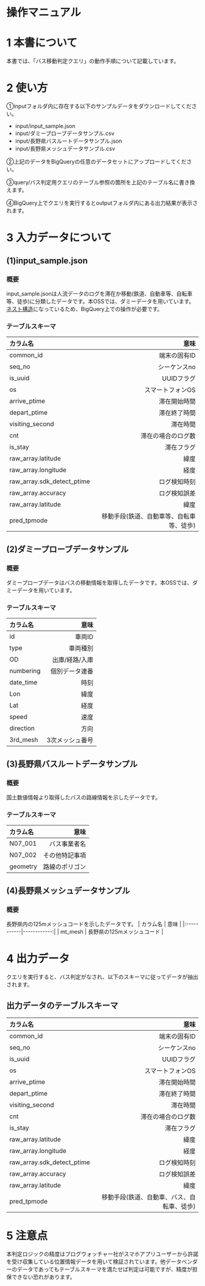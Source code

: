 # 操作マニュアル

# 1 本書について

本書では、「バス移動判定クエリ」の動作手順について記載しています。

# 2 使い方
①inputフォルダ内に存在する以下のサンプルデータをダウンロードしてください。<br>
- input/input_sample.json<br>
- input/ダミープローブデータサンプル.csv<br>
- input/長野県バスルートデータサンプル.json<br>
- input/長野県メッシュデータサンプル.csv<br>

②上記のデータをBigQueryの任意のデータセットにアップロードしてください。<br>

③query/バス判定用クエリのテーブル参照の箇所を上記のテーブル名に書き換えます。<br>

④BigQuery上でクエリを実行するとoutputフォルダ内にある出力結果が表示されます。<br>

# 3 入力データについて
## (1)input_sample.json
### 概要
input_sample.jsonは人流データのログを滞在か移動(鉄道、自動車等、自転車等、徒歩)に分類したデータです。本OSSでは、ダミーデータを用いています。<br>
[ネスト構造](https://cloud.google.com/bigquery/docs/best-practices-performance-nested?hl=ja)になっているため、BigQuery上での操作が必要です。

### テーブルスキーマ
| カラム名 | 意味 |
|:-----------|------------:|
| common_id                  | 端末の固有ID                           |
| seq_no                     | シーケンスno                           |
| is_uuid                    | UUIDフラグ                            |
| os                         | スマートフォンOS                        |
| arrive_ptime               | 滞在開始時間                           |
| depart_ptime               | 滞在終了時間                           |
| visiting_second            | 滞在時間                              |  
| cnt                        | 滞在の場合のログ数                      | 
| is_stay                    | 滞在フラグ                             | 
| raw_array.latitude         | 緯度                                  |
| raw_array.longitude        | 経度                                  |  
| raw_array.sdk_detect_ptime | ログ検知時刻                           | 
| raw_array.accuracy         | ログ検知誤差                           | 
| raw_array.latitude         | 緯度                                  | 
| pred_tpmode                | 移動手段(鉄道、自動車等、自転車等、徒歩)    | 

## (2)ダミープローブデータサンプル
### 概要
ダミープローブデータはバスの移動情報を取得したデータです。本OSSでは、ダミーデータを用いています。
### テーブルスキーマ
| カラム名 | 意味 |
|:-----------|------------:|
| id                | 車両ID                         |
| type              | 車両種別                          |
| OD                    | 出庫/経路/入庫                           |
| numbering                         | 個別データ連番                      |
| date_time               | 時刻                           |
| Lon               | 緯度                          |
| Lat            | 経度                              |  
| speed                        | 速度                      | 
| direction                    | 方向                            | 
| 3rd_mesh         | 3次メッシュ番号                                  |
## (3)長野県バスルートデータサンプル
### 概要
国土数値情報より取得したバスの路線情報を示したデータです。
### テーブルスキーマ
| カラム名 | 意味 |
|:-----------|------------:|
| N07_001                 | バス事業者名                           |
| N07_002                     | その他特記事項                          |
| geometry                    | 路線のポリゴン                            |

## (4)長野県メッシュデータサンプル
### 概要
長野県内の125mメッシュコードを示したデータです。
| カラム名 | 意味 |
|:-----------|------------:|
| mt_mesh                 | 長野県の125mメッシュコード                           |



# 4 出力データ
クエリを実行すると、バス判定がなされ、以下のスキーマに従ってデータが抽出されます。
## 出力データのテーブルスキーマ
| カラム名 | 意味 |
|:-----------|------------:|
| common_id                  | 端末の固有ID                           |
| seq_no                     | シーケンスno                           |
| is_uuid                    | UUIDフラグ                            |
| os                         | スマートフォンOS                        |
| arrive_ptime               | 滞在開始時間                           |
| depart_ptime               | 滞在終了時間                           |
| visiting_second            | 滞在時間                              |  
| cnt                        | 滞在の場合のログ数                      | 
| is_stay                    | 滞在フラグ                             | 
| raw_array.latitude         | 緯度                                  |
| raw_array.longitude        | 経度                                  |  
| raw_array.sdk_detect_ptime | ログ検知時刻                           | 
| raw_array.accuracy         | ログ検知誤差                           | 
| raw_array.latitude         | 緯度                                  | 
| pred_tpmode                | 移動手段(鉄道、自動車、バス、自転車、徒歩)    | 

# 5 注意点
本判定ロジックの精度はブログウォッチャー社がスマホアプリユーザーから許諾を受け収集している位置情報データを用いて検証されています。他データベンダーのデータであってもテーブルスキーマを満たせば判定は可能ですが、精度が担保できない恐れがあります。